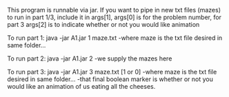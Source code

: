 This program is runnable via jar.
If you want to pipe in new txt files (mazes) to run in part 1/3, include it in args[1],
args[0] is for the problem number, for part 3 args[2] is to indicate whether or not you would like animation

To run part 1:
java -jar A1.jar 1 maze.txt
-where maze is the txt file desired in same folder...

To run part 2:
java -jar A1.jar 2
-we supply the mazes here

To run part 3:
java -jar A1.jar 3 maze.txt [1 or 0]
-where maze is the txt file desired in same folder...
-that final boolean marker is whether or not you would like an animation of us eating all the cheeses.